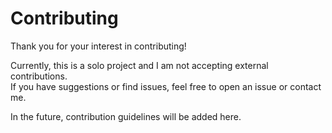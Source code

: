 # Contributing

Thank you for your interest in contributing!

Currently, this is a solo project and I am not accepting external contributions.  
If you have suggestions or find issues, feel free to open an issue or contact me.

In the future, contribution guidelines will be added here.